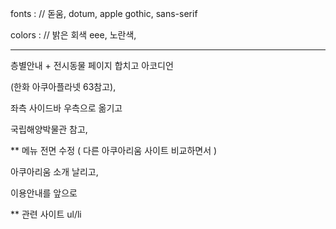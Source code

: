 fonts : // 돋움, dotum, apple gothic, sans-serif

colors : // 밝은 회색 eee, 노란색, 

---

층별안내 + 전시동물 페이지 합치고 아코디언

(한화 아쿠아플라넷 63참고),



좌측 사이드바 우측으로 옮기고

국립해양박물관 참고,



** 메뉴 전면 수정 ( 다른 아쿠아리움 사이트 비교하면서 )

아쿠아리움 소개 날리고,

이용안내를 앞으로



** 관련 사이트 ul/li